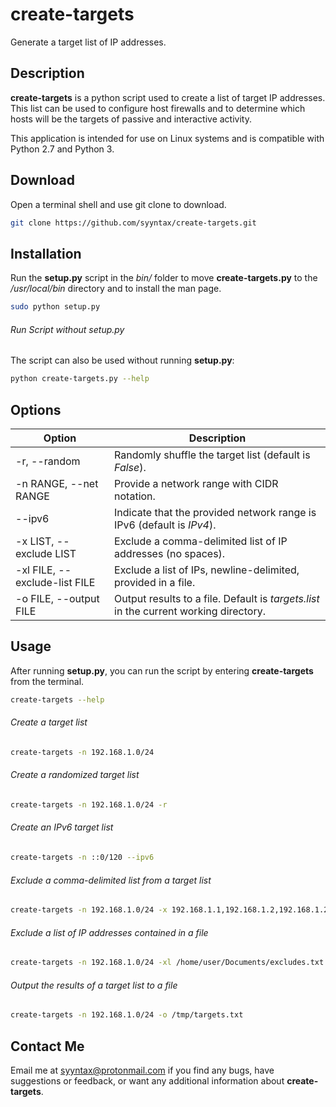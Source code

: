 # create-targets
Generate a target list of IP addresses.
## Description
**create-targets** is a python script used to create a list of target IP addresses. This list can be used to configure host firewalls and to determine which hosts will be the targets of passive and interactive activity.

This application is intended for use on Linux systems and is compatible with Python 2.7 and Python 3.
## Download
Open a terminal shell and use git clone to download.
```bash
git clone https://github.com/syyntax/create-targets.git
```
## Installation
Run the **setup.py** script in the *bin/* folder to move **create-targets.py** to the */usr/local/bin* directory and to install the man page.
```bash
sudo python setup.py
```
###### Run Script without setup.py
The script can also be used without running **setup.py**:
```bash
python create-targets.py --help
```
## Options
| Option                        | Description                                                                            |
|-------------------------------|----------------------------------------------------------------------------------------|
| -r, --random                  | Randomly shuffle the target list (default is  *False*).                                |
| -n RANGE, --net RANGE         | Provide a network range with CIDR notation.                                            |
| --ipv6                        | Indicate that the provided network range is IPv6 (default is *IPv4*).                  |
| -x LIST, --exclude LIST       | Exclude a comma-delimited list of IP addresses (no spaces).                            |
| -xl FILE, --exclude-list FILE | Exclude a list of IPs, newline-delimited, provided in a file.                          |
| -o FILE, --output FILE        | Output results to a file.  Default is *targets.list* in the current working directory. |

## Usage
After running **setup.py**, you can run the script by entering **create-targets** from the terminal.
```bash
create-targets --help
```
###### Create a target list
```bash
create-targets -n 192.168.1.0/24
```
###### Create a randomized target list
```bash
create-targets -n 192.168.1.0/24 -r
```
###### Create an IPv6 target list
```bash
create-targets -n ::0/120 --ipv6
```
###### Exclude a comma-delimited list from a target list
```bash
create-targets -n 192.168.1.0/24 -x 192.168.1.1,192.168.1.2,192.168.1.254
```
###### Exclude a list of IP addresses contained in a file
```bash
create-targets -n 192.168.1.0/24 -xl /home/user/Documents/excludes.txt
```
###### Output the results of a target list to a file
```bash
create-targets -n 192.168.1.0/24 -o /tmp/targets.txt
```
## Contact Me
Email me at [syyntax@protonmail.com](mailto:syyntax@protonmail.com) if you find any bugs, have suggestions or feedback, or want any additional information about **create-targets**.
